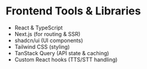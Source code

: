 #  Frontend Tools & Libraries

- React & TypeScript
- Next.js (for routing & SSR)
- shadcn/ui (UI components)
- Tailwind CSS (styling)
- TanStack Query (API state & caching)
- Custom React hooks (TTS/STT handling)
